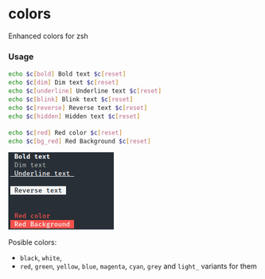 # colors
Enhanced colors for zsh

### Usage

```bash
echo $c[bold] Bold text $c[reset]
echo $c[dim] Dim text $c[reset]
echo $c[underline] Underline text $c[reset]
echo $c[blink] Blink text $c[reset]
echo $c[reverse] Reverse text $c[reset]
echo $c[hidden] Hidden text $c[reset]

echo $c[red] Red color $c[reset]
echo $c[bg_red] Red Background $c[reset]

```
![Screenshot](./screenshot.png)

Posible colors: 

* `black`, `white`,
* `red`, `green`, `yellow`, `blue`, `magenta`, `cyan`, `grey` and `light_` variants for them


